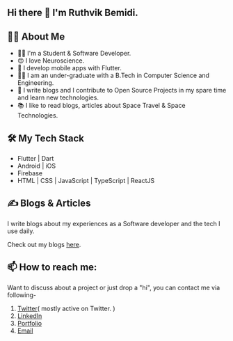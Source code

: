 ## Hi there 👋 I'm Ruthvik Bemidi. 

## 🙋‍♀️ About Me
- 👩‍💻 I'm a Student & Software Developer.
- 😍 I love Neuroscience.
- 💙 I develop mobile apps with Flutter. 
- 👩‍🎓 I am an under-graduate with a B.Tech in Computer Science and Engineering.
- 📝 I write blogs and I contribute to Open Source Projects in my spare time and learn new technologies.
- 📚 I like to read blogs, articles about Space Travel & Space Technologies.

## 🛠 My Tech Stack
- Flutter | Dart
- Android | iOS
- Firebase
- HTML | CSS | JavaScript | TypeScript | ReactJS

## ✍️ Blogs & Articles

I write blogs about my experiences as a Software developer and the tech I use daily.

Check out my blogs [here](https://ruthvikbemidi.hashnode.dev/).

## 📫 How to reach me:

Want to discuss about a project or just drop a "hi", you can contact me via following-   

1. [Twitter](https://twitter.com/BemidiRuthvik/)( mostly active on Twitter. )
2. [LinkedIn](https://www.linkedin.com/in/ruthvikbemidi/)  
3. [Portfolio](https://ruthvikbemidi.github.io/me/)
4. [Email](mailto:ruthvik4215@gmail.com)
